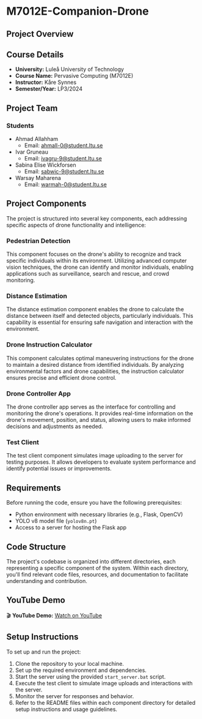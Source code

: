 # M7012E-Companion-Drone

## Project Overview

## Course Details

- **University:**  Luleå University of Technology
- **Course Name:**  Pervasive Computing (M7012E) 
- **Instructor:** Kåre Synnes
- **Semester/Year:** LP3/2024

## Project Team

### Students
- Ahmad Allahham
  - Email: ahmall-0@student.ltu.se
- Ivar Gruneau
  - Email: ivagru-9@student.ltu.se
- Sabina Elise Wickforsen
  - Email: sabwic-9@student.ltu.se
- Warsay Maharena
  - Email: warmah-0@student.ltu.se

## Project Components

The project is structured into several key components, each addressing specific aspects of drone functionality and intelligence:

### Pedestrian Detection

This component focuses on the drone's ability to recognize and track specific individuals within its environment. Utilizing advanced computer vision techniques, the drone can identify and monitor individuals, enabling applications such as surveillance, search and rescue, and crowd monitoring.

### Distance Estimation

The distance estimation component enables the drone to calculate the distance between itself and detected objects, particularly individuals. This capability is essential for ensuring safe navigation and interaction with the environment.

### Drone Instruction Calculator

This component calculates optimal maneuvering instructions for the drone to maintain a desired distance from identified individuals. By analyzing environmental factors and drone capabilities, the instruction calculator ensures precise and efficient drone control.

### Drone Controller App

The drone controller app serves as the interface for controlling and monitoring the drone's operations. It provides real-time information on the drone's movement, position, and status, allowing users to make informed decisions and adjustments as needed.

### Test Client

The test client component simulates image uploading to the server for testing purposes. It allows developers to evaluate system performance and identify potential issues or improvements.

## Requirements

Before running the code, ensure you have the following prerequisites:

- Python environment with necessary libraries (e.g., Flask, OpenCV)
- YOLO v8 model file (`yolov8n.pt`)
- Access to a server for hosting the Flask app

## Code Structure

The project's codebase is organized into different directories, each representing a specific component of the system. Within each directory, you'll find relevant code files, resources, and documentation to facilitate understanding and contribution.

## YouTube Demo

🎬 **YouTube Demo:** [Watch on YouTube](https://youtu.)

## Setup Instructions

To set up and run the project:

1. Clone the repository to your local machine.
2. Set up the required environment and dependencies.
3. Start the server using the provided `start_server.bat` script.
4. Execute the test client to simulate image uploads and interactions with the server.
5. Monitor the server for responses and behavior.
6. Refer to the README files within each component directory for detailed setup instructions and usage guidelines.

